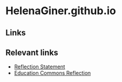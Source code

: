 # HelenaGiner.github.io

<h2>Links</h2>

## Relevant links
- [Reflection Statement](Reflection.md)
- [Education Commons Reflection](EducationCommonsReflection.md)
